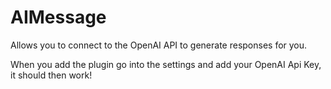 # AIMessage
Allows you to connect to the OpenAI API to generate responses for you.

When you add the plugin go into the settings and add your OpenAI Api Key, it should then work!